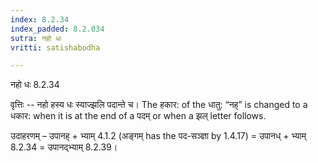```yaml
---
index: 8.2.34
index_padded: 8.2.034
sutra: नहो धः
vritti: satishabodha

---
```

 नहो धः 8.2.34 


वृत्तिः -- नहो हस्य धः स्याज्झलि पदान्ते च। The हकार: of the धातु: “नह्” is changed to a धकार: when it is at the end of a पदम् or when a झल् letter follows. 


उदाहरणम् – उपानह् + भ्याम् 4.1.2 (अङ्गम् has the पद-सञ्ज्ञा by 1.4.17) = उपानध् + भ्याम् 8.2.34 = उपानद्भ्याम् 8.2.39। 